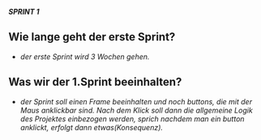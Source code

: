 ***SPRINT 1*** 

## Wie lange geht der erste Sprint? ##
-  _der erste Sprint wird 3 Wochen gehen._ 

## Was wir der 1.Sprint beeinhalten? ## 
- _der Sprint soll einen Frame beeinhalten und noch buttons, die mit der Maus anklickbar sind. Nach dem Klick soll dann die allgemeine Logik des Projektes einbezogen werden, sprich nachdem man ein button anklickt, erfolgt dann etwas(Konsequenz)._ 